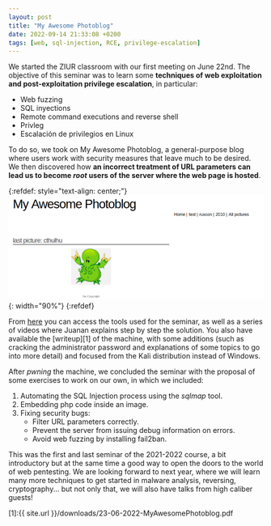 ```yaml
---
layout: post
title: "My Awesome Photoblog"
date: 2022-09-14 21:33:08 +0200
tags: [web, sql-injection, RCE, privilege-escalation]
---
```

We started the ZIUR classroom with our first meeting on June 22nd. The objective of this seminar was to learn some **techniques of web exploitation and post-exploitation privilege escalation**, in particular:
- Web fuzzing
- SQL inyections
- Remote command executions and reverse shell
- Privleg
- Escalación de privilegios en Linux

To do so, we took on My Awesome Photoblog, a general-purpose blog where users work with security measures that leave much to be desired. We then discovered how **an incorrect treatment of URL parameters can lead us to become *root* users of the server where the web page is hosted**.

{:refdef: style="text-align: center;"}
![My Awesome Photoblog site](/assets/img/posts/myAwesomePhotoblog.png){: width="90%"}
{:refdef}

From [here](https://docs.google.com/document/d/1i8jwir6FyGaZXFy0gh6LV2JA108AL695aNFTY_FAl84/edit) you can access the tools used for the seminar, as well as a series of videos where Juanan explains step by step the solution. You also have available the [writeup][1] of the machine, with some additions (such as cracking the administrator password and explanations of some topics to go into more detail) and focused from the Kali distribution instead of Windows.

After *pwning* the machine, we concluded the seminar with the proposal of some exercises to work on our own, in which we included:
1. Automating the SQL Injection process using the *sqlmap* tool.
2. Embedding php code inside an image.
3. Fixing security bugs:
    - Filter URL parameters correctly.
    - Prevent the server from issuing debug information on errors.
    - Avoid web fuzzing by installing fail2ban.

This was the first and last seminar of the 2021-2022 course, a bit introductory but at the same time a good way to open the doors to the world of web pentesting. We are looking forward to next year, where we will learn many more techniques to get started in malware analysis, reversing, cryptography... but not only that, we will also have talks from high caliber guests!

[1]:{{ site.url }}/downloads/23-06-2022-MyAwesomePhotoblog.pdf